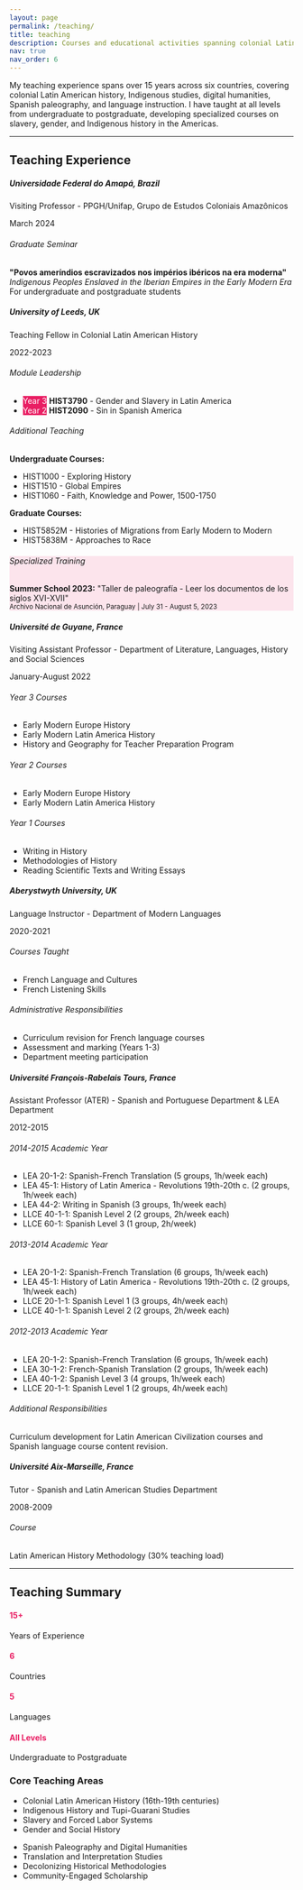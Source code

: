 ```yaml
---
layout: page
permalink: /teaching/
title: teaching
description: Courses and educational activities spanning colonial Latin American history, Indigenous studies, digital humanities, and language instruction across multiple universities and countries.
nav: true
nav_order: 6
---
```


My teaching experience spans over 15 years across six countries, covering colonial Latin American history, Indigenous studies, digital humanities, Spanish paleography, and language instruction. I have taught at all levels from undergraduate to postgraduate, developing specialized courses on slavery, gender, and Indigenous history in the Americas.

---

## Teaching Experience

<div class="row mt-4">
  <div class="col-12">
    <div class="card mb-4">
      <div class="card-header bg-light">
        <div class="row">
          <div class="col-md-8">
            <h5 class="mb-1">Universidade Federal do Amapá, Brazil</h5>
            <p class="mb-0 text-muted">Visiting Professor - PPGH/Unifap, Grupo de Estudos Coloniais Amazônicos</p>
          </div>
          <div class="col-md-4 text-md-end">
            <span class="badge bg-dark">March 2024</span>
          </div>
        </div>
      </div>
      <div class="card-body">
        <h6 class="card-title">Graduate Seminar</h6>
        <p class="card-text"><strong>"Povos ameríndios escravizados nos impérios ibéricos na era moderna"</strong><br>
        <em>Indigenous Peoples Enslaved in the Iberian Empires in the Early Modern Era</em><br>
        For undergraduate and postgraduate students</p>
      </div>
    </div>
  </div>
</div>

<div class="row">
  <div class="col-12">
    <div class="card mb-4">
      <div class="card-header bg-light">
        <div class="row">
          <div class="col-md-8">
            <h5 class="mb-1">University of Leeds, UK</h5>
            <p class="mb-0 text-muted">Teaching Fellow in Colonial Latin American History</p>
          </div>
          <div class="col-md-4 text-md-end">
            <span class="badge bg-dark">2022-2023</span>
          </div>
        </div>
      </div>
      <div class="card-body">
        <div class="row">
          <div class="col-md-6">
            <h6 class="card-title">Module Leadership</h6>
            <ul class="list-unstyled">
              <li class="mb-2">
                <span class="badge" style="background-color: #e91e63; color: white;">Year 3</span>
                <strong>HIST3790</strong> - Gender and Slavery in Latin America
              </li>
              <li class="mb-2">
                <span class="badge" style="background-color: #e91e63; color: white;">Year 2</span>
                <strong>HIST2090</strong> - Sin in Spanish America
              </li>
            </ul>
          </div>
          <div class="col-md-6">
            <h6 class="card-title">Additional Teaching</h6>
            <p class="small mb-2"><strong>Undergraduate Courses:</strong></p>
            <ul class="small">
              <li>HIST1000 - Exploring History</li>
              <li>HIST1510 - Global Empires</li> 
              <li>HIST1060 - Faith, Knowledge and Power, 1500-1750</li>
            </ul>
            <p class="small mb-2"><strong>Graduate Courses:</strong></p>
            <ul class="small">
              <li>HIST5852M - Histories of Migrations from Early Modern to Modern</li>
              <li>HIST5838M - Approaches to Race</li>
            </ul>
          </div>
        </div>
        <div class="row mt-3">
          <div class="col-12">
            <div class="alert" style="background-color: #fce4ec; border-color: #e91e63;">
              <h6 class="mb-2">Specialized Training</h6>
              <p class="mb-0"><strong>Summer School 2023:</strong> "Taller de paleografía - Leer los documentos de los siglos XVI-XVII"<br>
              <small class="text-muted">Archivo Nacional de Asunción, Paraguay | July 31 - August 5, 2023</small></p>
            </div>
          </div>
        </div>
      </div>
    </div>
  </div>
</div>

<div class="row">
  <div class="col-12">
    <div class="card mb-4">
      <div class="card-header bg-light">
        <div class="row">
          <div class="col-md-8">
            <h5 class="mb-1">Université de Guyane, France</h5>
            <p class="mb-0 text-muted">Visiting Assistant Professor - Department of Literature, Languages, History and Social Sciences</p>
          </div>
          <div class="col-md-4 text-md-end">
            <span class="badge bg-dark">January-August 2022</span>
          </div>
        </div>
      </div>
      <div class="card-body">
        <div class="row">
          <div class="col-md-4">
            <h6 class="card-title">Year 3 Courses</h6>
            <ul class="small">
              <li>Early Modern Europe History</li>
              <li>Early Modern Latin America History</li>
              <li>History and Geography for Teacher Preparation Program</li>
            </ul>
          </div>
          <div class="col-md-4">
            <h6 class="card-title">Year 2 Courses</h6>
            <ul class="small">
              <li>Early Modern Europe History</li>
              <li>Early Modern Latin America History</li>
            </ul>
          </div>
          <div class="col-md-4">
            <h6 class="card-title">Year 1 Courses</h6>
            <ul class="small">
              <li>Writing in History</li>
              <li>Methodologies of History</li>
              <li>Reading Scientific Texts and Writing Essays</li>
            </ul>
          </div>
        </div>
      </div>
    </div>
  </div>
</div>

<div class="row">
  <div class="col-12">
    <div class="card mb-4">
      <div class="card-header bg-light">
        <div class="row">
          <div class="col-md-8">
            <h5 class="mb-1">Aberystwyth University, UK</h5>
            <p class="mb-0 text-muted">Language Instructor - Department of Modern Languages</p>
          </div>
          <div class="col-md-4 text-md-end">
            <span class="badge bg-dark">2020-2021</span>
          </div>
        </div>
      </div>
      <div class="card-body">
        <div class="row">
          <div class="col-md-6">
            <h6 class="card-title">Courses Taught</h6>
            <ul>
              <li>French Language and Cultures</li>
              <li>French Listening Skills</li>
            </ul>
          </div>
          <div class="col-md-6">
            <h6 class="card-title">Administrative Responsibilities</h6>
            <ul class="small">
              <li>Curriculum revision for French language courses</li>
              <li>Assessment and marking (Years 1-3)</li>
              <li>Department meeting participation</li>
            </ul>
          </div>
        </div>
      </div>
    </div>
  </div>
</div>

<div class="row">
  <div class="col-12">
    <div class="card mb-4">
      <div class="card-header bg-light">
        <div class="row">
          <div class="col-md-8">
            <h5 class="mb-1">Université François-Rabelais Tours, France</h5>
            <p class="mb-0 text-muted">Assistant Professor (ATER) - Spanish and Portuguese Department & LEA Department</p>
          </div>
          <div class="col-md-4 text-md-end">
            <span class="badge bg-dark">2012-2015</span>
          </div>
        </div>
      </div>
      <div class="card-body">
        <div class="row">
          <div class="col-md-4">
            <h6 class="card-title">2014-2015 Academic Year</h6>
            <ul class="small">
              <li>LEA 20-1-2: Spanish-French Translation (5 groups, 1h/week each)</li>
              <li>LEA 45-1: History of Latin America - Revolutions 19th-20th c. (2 groups, 1h/week each)</li>
              <li>LEA 44-2: Writing in Spanish (3 groups, 1h/week each)</li>
              <li>LLCE 40-1-1: Spanish Level 2 (2 groups, 2h/week each)</li>
              <li>LLCE 60-1: Spanish Level 3 (1 group, 2h/week)</li>
            </ul>
          </div>
          <div class="col-md-4">
            <h6 class="card-title">2013-2014 Academic Year</h6>
            <ul class="small">
              <li>LEA 20-1-2: Spanish-French Translation (6 groups, 1h/week each)</li>
              <li>LEA 45-1: History of Latin America - Revolutions 19th-20th c. (2 groups, 1h/week each)</li>
              <li>LLCE 20-1-1: Spanish Level 1 (3 groups, 4h/week each)</li>
              <li>LLCE 40-1-1: Spanish Level 2 (2 groups, 2h/week each)</li>
            </ul>
          </div>
          <div class="col-md-4">
            <h6 class="card-title">2012-2013 Academic Year</h6>
            <ul class="small">
              <li>LEA 20-1-2: Spanish-French Translation (6 groups, 1h/week each)</li>
              <li>LEA 30-1-2: French-Spanish Translation (2 groups, 1h/week each)</li>
              <li>LEA 40-1-2: Spanish Level 3 (4 groups, 1h/week each)</li>
              <li>LLCE 20-1-1: Spanish Level 1 (2 groups, 4h/week each)</li>
            </ul>
          </div>
        </div>
        <div class="row mt-3">
          <div class="col-12">
            <h6 class="card-title">Additional Responsibilities</h6>
            <p class="small">Curriculum development for Latin American Civilization courses and Spanish language course content revision.</p>
          </div>
        </div>
      </div>
    </div>
  </div>
</div>

<div class="row">
  <div class="col-12">
    <div class="card mb-4">
      <div class="card-header bg-light">
        <div class="row">
          <div class="col-md-8">
            <h5 class="mb-1">Université Aix-Marseille, France</h5>
            <p class="mb-0 text-muted">Tutor - Spanish and Latin American Studies Department</p>
          </div>
          <div class="col-md-4 text-md-end">
            <span class="badge bg-dark">2008-2009</span>
          </div>
        </div>
      </div>
      <div class="card-body">
        <h6 class="card-title">Course</h6>
        <p>Latin American History Methodology (30% teaching load)</p>
      </div>
    </div>
  </div>
</div>

---

## Teaching Summary

<div class="row mt-4">
  <div class="col-md-3">
    <div class="text-center">
      <h4 style="color: #e91e63;">15+</h4>
      <p class="mb-0">Years of Experience</p>
    </div>
  </div>
  <div class="col-md-3">
    <div class="text-center">
      <h4 style="color: #e91e63;">6</h4>
      <p class="mb-0">Countries</p>
    </div>
  </div>
  <div class="col-md-3">
    <div class="text-center">
      <h4 style="color: #e91e63;">5</h4>
      <p class="mb-0">Languages</p>
    </div>
  </div>
  <div class="col-md-3">
    <div class="text-center">
      <h4 style="color: #e91e63;">All Levels</h4>
      <p class="mb-0">Undergraduate to Postgraduate</p>
    </div>
  </div>
</div>

### Core Teaching Areas

<div class="row mt-3">
  <div class="col-md-6">
    <ul>
      <li>Colonial Latin American History (16th-19th centuries)</li>
      <li>Indigenous History and Tupi-Guarani Studies</li>
      <li>Slavery and Forced Labor Systems</li>
      <li>Gender and Social History</li>
    </ul>
  </div>
  <div class="col-md-6">
    <ul>
      <li>Spanish Paleography and Digital Humanities</li>
      <li>Translation and Interpretation Studies</li>
      <li>Decolonizing Historical Methodologies</li>
      <li>Community-Engaged Scholarship</li>
    </ul>
  </div>
</div>
